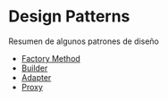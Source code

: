 # Design Patterns
Resumen de algunos patrones de diseño

- [Factory Method](src/factory-method/readme.md) 
- [Builder](src/builder/readme.md)
- [Adapter](src/adapter/readme.md)
- [Proxy](src/proxy/readme.md)
